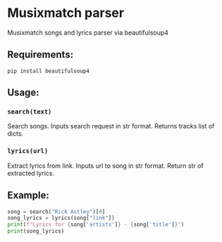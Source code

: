 # Musixmatch parser
Musixmatch songs and lyrics parser via beautifulsoup4

## Requirements:
```
pip install beautifulsoup4
```

## Usage: 
### `search(text)`
Search songs. 
Inputs search request in str format.
Returns tracks list of dicts.

### `lyrics(url)`
Extract lyrics from link.
Inputs url to song in str format.
Return str of extracted lyrics.

## Example:
```python
song = search("Rick Astley")[0]
song_lyrics = lyrics(song["link"])
print(f"Lyrics for {song['artists']} - {song['title']}")
print(song_lyrics)
```
